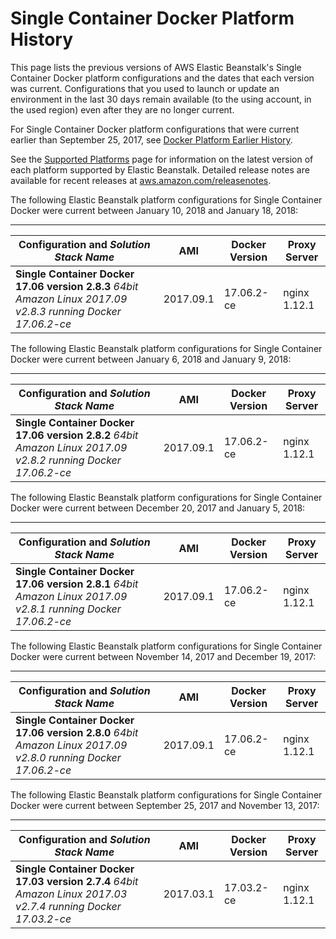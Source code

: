 # Single Container Docker Platform History<a name="platform-history-docker-single"></a>

This page lists the previous versions of AWS Elastic Beanstalk's Single Container Docker platform configurations and the dates that each version was current\. Configurations that you used to launch or update an environment in the last 30 days remain available \(to the using account, in the used region\) even after they are no longer current\.

For Single Container Docker platform configurations that were current earlier than September 25, 2017, see [Docker Platform Earlier History](platform-history-docker.md)\.

See the [Supported Platforms](concepts.platforms.md) page for information on the latest version of each platform supported by Elastic Beanstalk\. Detailed release notes are available for recent releases at [aws\.amazon\.com/releasenotes](https://aws.amazon.com/releasenotes/AWS-Elastic-Beanstalk)\. 

The following Elastic Beanstalk platform configurations for Single Container Docker were current between January 10, 2018 and January 18, 2018:


****  

|  Configuration and *Solution Stack Name*   |  AMI  |  Docker Version  |  Proxy Server  | 
| --- | --- | --- | --- | 
|   **Single Container Docker 17\.06 version 2\.8\.3**   *64bit Amazon Linux 2017\.09 v2\.8\.3 running Docker 17\.06\.2\-ce*   |  2017\.09\.1  |  17\.06\.2\-ce  |  nginx 1\.12\.1  | 

The following Elastic Beanstalk platform configurations for Single Container Docker were current between January 6, 2018 and January 9, 2018:


****  

|  Configuration and *Solution Stack Name*   |  AMI  |  Docker Version  |  Proxy Server  | 
| --- | --- | --- | --- | 
|   **Single Container Docker 17\.06 version 2\.8\.2**   *64bit Amazon Linux 2017\.09 v2\.8\.2 running Docker 17\.06\.2\-ce*   |  2017\.09\.1  |  17\.06\.2\-ce  |  nginx 1\.12\.1  | 

The following Elastic Beanstalk platform configurations for Single Container Docker were current between December 20, 2017 and January 5, 2018:


****  

|  Configuration and *Solution Stack Name*   |  AMI  |  Docker Version  |  Proxy Server  | 
| --- | --- | --- | --- | 
|   **Single Container Docker 17\.06 version 2\.8\.1**   *64bit Amazon Linux 2017\.09 v2\.8\.1 running Docker 17\.06\.2\-ce*   |  2017\.09\.1  |  17\.06\.2\-ce  |  nginx 1\.12\.1  | 

The following Elastic Beanstalk platform configurations for Single Container Docker were current between November 14, 2017 and December 19, 2017:


****  

|  Configuration and *Solution Stack Name*   |  AMI  |  Docker Version  |  Proxy Server  | 
| --- | --- | --- | --- | 
|   **Single Container Docker 17\.06 version 2\.8\.0**   *64bit Amazon Linux 2017\.09 v2\.8\.0 running Docker 17\.06\.2\-ce*   |  2017\.09\.1  |  17\.06\.2\-ce  |  nginx 1\.12\.1  | 

The following Elastic Beanstalk platform configurations for Single Container Docker were current between September 25, 2017 and November 13, 2017:


****  

|  Configuration and *Solution Stack Name*   |  AMI  |  Docker Version  |  Proxy Server  | 
| --- | --- | --- | --- | 
|   **Single Container Docker 17\.03 version 2\.7\.4**   *64bit Amazon Linux 2017\.03 v2\.7\.4 running Docker 17\.03\.2\-ce*   |  2017\.03\.1  |  17\.03\.2\-ce  |  nginx 1\.12\.1  | 